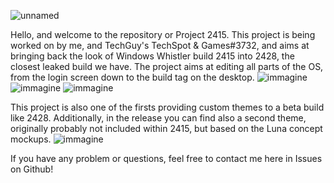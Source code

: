 ![unnamed](https://user-images.githubusercontent.com/87281326/197386674-2cb5ab27-8ced-47ba-87af-3d3101c24cfd.png)

Hello, and welcome to the repository or Project 2415. This project is being worked on by me, and TechGuy's TechSpot & Games#3732, and aims at bringing back the look of Windows Whistler build 2415 into 2428, the closest leaked build we have. The project aims at editing all parts of the OS, from the login screen down to the build tag on the desktop. 
![immagine](https://cdn.discordapp.com/attachments/1033317469730910228/1033689600784334868/unknown.png)
![immagine](https://cdn.discordapp.com/attachments/1033317469730910228/1033689681390469212/unknown.png)
![immagine](https://cdn.discordapp.com/attachments/1033317469730910228/1033689815343960114/unknown.png)

This project is also one of the firsts providing custom themes to a beta build like 2428. Additionally, in the release you can find also a second theme, originally probably not included within 2415, but based on the Luna concept mockups.
![immagine](https://user-images.githubusercontent.com/87281326/197386817-85d3149d-7b4a-4fd2-987b-d796bbc08915.png)


If you have any problem or questions, feel free to contact me here in Issues on Github!



